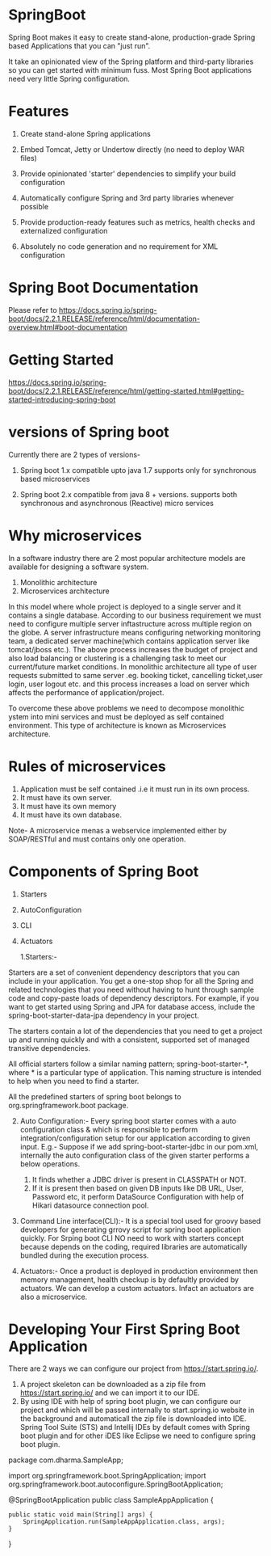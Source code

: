 # SpringBoot

Spring Boot makes it easy to create stand-alone, production-grade Spring based Applications that you can "just run".

It take an opinionated view of the Spring platform and third-party libraries so you can get started with minimum fuss. Most Spring Boot applications need very little Spring configuration.


# Features
 1. Create stand-alone Spring applications

 2. Embed Tomcat, Jetty or Undertow directly (no need to deploy WAR files)

 3. Provide opinionated 'starter' dependencies to simplify your build configuration

 4. Automatically configure Spring and 3rd party libraries whenever possible

 5. Provide production-ready features such as metrics, health checks and externalized configuration

 6. Absolutely no code generation and no requirement for XML configuration
 
 # Spring Boot Documentation
 Please refer to https://docs.spring.io/spring-boot/docs/2.2.1.RELEASE/reference/html/documentation-overview.html#boot-documentation
 
# Getting Started
https://docs.spring.io/spring-boot/docs/2.2.1.RELEASE/reference/html/getting-started.html#getting-started-introducing-spring-boot
# versions of Spring boot
Currently there are 2 types of versions-
1. Spring boot 1.x 
   compatible upto java 1.7
   supports only for synchronous based microservices

2. Spring boot 2.x
   compatible from java 8 + versions.
   supports both synchronous and asynchronous (Reactive) micro services
   
 # Why microservices  
 In a software industry there are 2 most popular architecture models are available for designing a software system.
   1. Monolithic architecture
   2. Microservices architecture
   
   
 
   In this model where whole project is deployed to a single server and it contains a single database.
   According to our business requirement we must need to configure multiple server inftastructure across multiple region on the globe.
   A server infrastructure means configuring networking monitoring team, a dedicated server machine(which contains application server  like tomcat/jboss etc.).
   The above process increases the budget of project and also load balancing or clustering is a challenging task to meet our current/future market conditions.
   In monolithic architecture all type of user requests submitted to same server .eg. booking ticket, cancelling ticket,user login, user logout etc. and this process increases a load on server which affects the performance of application/project.
   
   To overcome these above problems we need to decompose monolithic ystem into mini services and must be deployed as self contained environment. This type of architecture is known as Microservices architecture.

# Rules of microservices
 1. Application must be self contained .i.e it must run in its own process.
 2. It must have its own server.
 3. It must have its own memory
 4. It must have its own database.
 
 Note- A microservice menas a webservice implemented either by SOAP/RESTful and must contains only one operation.
 
 # Components of Spring Boot
 1. Starters
 2. AutoConfiguration
 3. CLI
 4. Actuators
 
 
    1.Starters:-

 Starters are a set of convenient dependency descriptors that you can include in your application. You get a one-stop shop for all the Spring and related technologies that you need without having to hunt through sample code and copy-paste loads of dependency descriptors. For example, if you want to get started using Spring and JPA for database access, include the spring-boot-starter-data-jpa dependency in your project.

The starters contain a lot of the dependencies that you need to get a project up and running quickly and with a consistent, supported set of managed transitive dependencies.

All official starters follow a similar naming pattern; spring-boot-starter-*, where * is a particular type of application. This naming structure is intended to help when you need to find a starter.
 
 All the predefined starters of spring boot belongs to org.springframework.boot package.
 
 2. Auto Configuration:-
 Every spring boot starter comes with a auto configuration class & which is responsible to perform integration/configuration setup for our application according to given input.
 E.g.-
 Suppose if we add spring-boot-starter-jdbc in our pom.xml, internally the auto configuration class of the given starter performs a below operations.
     1. It finds whether a JDBC driver is present in CLASSPATH or NOT.
     2. If it is present then based on given DB inputs like DB URL, User, Password etc, it perform DataSource Configuration with help of Hikari datasource connection pool.
     
 3. Command Line interface(CLI):-
 It is a special tool used for groovy based developers for generating grrovy script for spring boot application quickly.
 For Srping boot CLI NO need to work with starters concept because depends on the coding, required libraries are automatically bundled during the execution process.
 
 4. Actuators:-
 Once a product is deployed in production environment then memory management, health checkup is by defaultly provided by actuators.
 We can develop a custom actuators. Infact an actuators are also a microservice.
     

# Developing Your First Spring Boot Application
There are 2 ways we can configure our project from https://start.spring.io/.
1. A project skeleton can be downloaded as a zip file from  https://start.spring.io/ and we can import it to our IDE.
2. By using IDE with help of spring boot plugin, we can configure our project and which will be passed internally to start.spring.io
website in the background and automaticall the zip file is downloaded into IDE.
Spring Tool Suite (STS) and Intellij IDEs by default comes with Spring boot plugin and for other iDES like Eclipse we need to configure spring boot plugin.

package com.dharma.SampleApp;

import org.springframework.boot.SpringApplication;
import org.springframework.boot.autoconfigure.SpringBootApplication;

@SpringBootApplication
public class SampleAppApplication {

	public static void main(String[] args) {
		SpringApplication.run(SampleAppApplication.class, args);
	}

}


 
 

